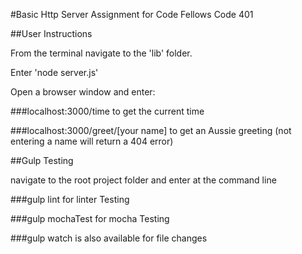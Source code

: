 #Basic Http Server Assignment for Code Fellows Code 401

##User Instructions

From the terminal navigate to the 'lib' folder.

Enter 'node server.js'

Open a browser window and enter:

###localhost:3000/time
to get the current time

###localhost:3000/greet/[your name]
to get an Aussie greeting
(not entering a name will return a 404 error)

##Gulp Testing

navigate to the root project folder and enter at the command line

###gulp lint
for linter Testing

###gulp mochaTest
for mocha Testing

###gulp watch
is also available for file changes
